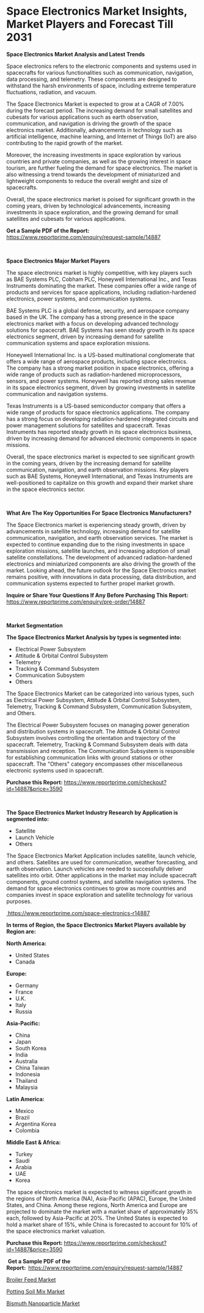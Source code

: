 <p><h1>Space Electronics Market Insights, Market Players and Forecast Till 2031</h1></p><p><strong>Space Electronics Market Analysis and Latest Trends</strong></p>
<p><p>Space electronics refers to the electronic components and systems used in spacecrafts for various functionalities such as communication, navigation, data processing, and telemetry. These components are designed to withstand the harsh environments of space, including extreme temperature fluctuations, radiation, and vacuum.</p><p>The Space Electronics Market is expected to grow at a CAGR of 7.00% during the forecast period. The increasing demand for small satellites and cubesats for various applications such as earth observation, communication, and navigation is driving the growth of the space electronics market. Additionally, advancements in technology such as artificial intelligence, machine learning, and Internet of Things (IoT) are also contributing to the rapid growth of the market.</p><p>Moreover, the increasing investments in space exploration by various countries and private companies, as well as the growing interest in space tourism, are further fueling the demand for space electronics. The market is also witnessing a trend towards the development of miniaturized and lightweight components to reduce the overall weight and size of spacecrafts.</p><p>Overall, the space electronics market is poised for significant growth in the coming years, driven by technological advancements, increasing investments in space exploration, and the growing demand for small satellites and cubesats for various applications.</p></p>
<p><strong>Get a Sample PDF of the Report:&nbsp;</strong> <a href="https://www.reportprime.com/enquiry/request-sample/14887">https://www.reportprime.com/enquiry/request-sample/14887</a></p>
<p>&nbsp;</p>
<p><strong>Space Electronics Major Market Players</strong></p>
<p><p>The space electronics market is highly competitive, with key players such as BAE Systems PLC, Cobham PLC, Honeywell International Inc., and Texas Instruments dominating the market. These companies offer a wide range of products and services for space applications, including radiation-hardened electronics, power systems, and communication systems.</p><p>BAE Systems PLC is a global defense, security, and aerospace company based in the UK. The company has a strong presence in the space electronics market with a focus on developing advanced technology solutions for spacecraft. BAE Systems has seen steady growth in its space electronics segment, driven by increasing demand for satellite communication systems and space exploration missions.</p><p>Honeywell International Inc. is a US-based multinational conglomerate that offers a wide range of aerospace products, including space electronics. The company has a strong market position in space electronics, offering a wide range of products such as radiation-hardened microprocessors, sensors, and power systems. Honeywell has reported strong sales revenue in its space electronics segment, driven by growing investments in satellite communication and navigation systems.</p><p>Texas Instruments is a US-based semiconductor company that offers a wide range of products for space electronics applications. The company has a strong focus on developing radiation-hardened integrated circuits and power management solutions for satellites and spacecraft. Texas Instruments has reported steady growth in its space electronics business, driven by increasing demand for advanced electronic components in space missions.</p><p>Overall, the space electronics market is expected to see significant growth in the coming years, driven by the increasing demand for satellite communication, navigation, and earth observation missions. Key players such as BAE Systems, Honeywell International, and Texas Instruments are well-positioned to capitalize on this growth and expand their market share in the space electronics sector.</p></p>
<p>&nbsp;</p>
<p><strong>What Are The Key Opportunities For Space Electronics Manufacturers?</strong></p>
<p><p>The Space Electronics market is experiencing steady growth, driven by advancements in satellite technology, increasing demand for satellite communication, navigation, and earth observation services. The market is expected to continue expanding due to the rising investments in space exploration missions, satellite launches, and increasing adoption of small satellite constellations. The development of advanced radiation-hardened electronics and miniaturized components are also driving the growth of the market. Looking ahead, the future outlook for the Space Electronics market remains positive, with innovations in data processing, data distribution, and communication systems expected to further propel market growth.</p></p>
<p><strong>Inquire or Share Your Questions If Any Before Purchasing This Report:</strong> <a href="https://www.reportprime.com/enquiry/pre-order/14887">https://www.reportprime.com/enquiry/pre-order/14887</a></p>
<p>&nbsp;</p>
<p><strong>Market Segmentation</strong></p>
<p><strong>The Space Electronics Market Analysis by types is segmented into:</strong></p>
<p><ul><li>Electrical Power Subsystem</li><li>Attitude & Orbital Control Subsystem</li><li>Telemetry</li><li>Tracking & Command Subsystem</li><li>Communication Subsystem</li><li>Others</li></ul></p>
<p><p>The Space Electronics Market can be categorized into various types, such as Electrical Power Subsystem, Attitude & Orbital Control Subsystem, Telemetry, Tracking & Command Subsystem, Communication Subsystem, and Others. </p><p>The Electrical Power Subsystem focuses on managing power generation and distribution systems in spacecraft. The Attitude & Orbital Control Subsystem involves controlling the orientation and trajectory of the spacecraft. Telemetry, Tracking & Command Subsystem deals with data transmission and reception. The Communication Subsystem is responsible for establishing communication links with ground stations or other spacecraft. The "Others" category encompasses other miscellaneous electronic systems used in spacecraft.</p></p>
<p><strong>Purchase this Report:&nbsp;</strong><a href="https://www.reportprime.com/checkout?id=14887&price=3590">https://www.reportprime.com/checkout?id=14887&price=3590</a></p>
<p>&nbsp;</p>
<p><strong>The Space Electronics Market Industry Research by Application is segmented into:</strong></p>
<p><ul><li>Satellite</li><li>Launch Vehicle</li><li>Others</li></ul></p>
<p><p>The Space Electronics Market Application includes satellite, launch vehicle, and others. Satellites are used for communication, weather forecasting, and earth observation. Launch vehicles are needed to successfully deliver satellites into orbit. Other applications in the market may include spacecraft components, ground control systems, and satellite navigation systems. The demand for space electronics continues to grow as more countries and companies invest in space exploration and satellite technology for various purposes.</p></p>
<p><a href="https://www.reportprime.com/space-electronics-r14887">&nbsp;https://www.reportprime.com/space-electronics-r14887</a></p>
<p><strong>In terms of Region, the Space Electronics Market Players available by Region are:</strong></p>
<p>
    <p> <strong> North America: </strong>
        <ul>
            <li>United States</li>
            <li>Canada</li>
        </ul>
        </p> 
    <p> <strong> Europe: </strong>
        <ul>
            <li>Germany</li>
            <li>France</li>
            <li>U.K.</li>
            <li>Italy</li>
            <li>Russia</li>
        </ul>
        </p> 
    <p> <strong> Asia-Pacific: </strong>
        <ul>
            <li>China</li>
            <li>Japan</li>
            <li>South Korea</li>
            <li>India</li>
            <li>Australia</li>
            <li>China Taiwan</li>
            <li>Indonesia</li>
            <li>Thailand</li>
            <li>Malaysia</li>
        </ul>
        </p> 
    <p> <strong> Latin America: </strong>
        <ul>
            <li>Mexico</li>
            <li>Brazil</li>
            <li>Argentina Korea</li>
            <li>Colombia</li>
        </ul>
        </p> 
    <p> <strong> Middle East & Africa: </strong>
        <ul>
            <li>Turkey</li>
            <li>Saudi</li>
            <li>Arabia</li>
            <li>UAE</li>
            <li>Korea</li>
        </ul>
    </p>
    </p>
<p><p>The space electronics market is expected to witness significant growth in the regions of North America (NA), Asia-Pacific (APAC), Europe, the United States, and China. Among these regions, North America and Europe are projected to dominate the market with a market share of approximately 35% each, followed by Asia-Pacific at 20%. The United States is expected to hold a market share of 15%, while China is forecasted to account for 10% of the space electronics market valuation.</p></p>
<p><strong>Purchase this Report: </strong><a href="https://www.reportprime.com/checkout?id=14887&price=3590">https://www.reportprime.com/checkout?id=14887&price=3590</a></p>
<p>&nbsp;<strong>Get a Sample PDF of the Report:&nbsp;&nbsp;</strong><a href="https://www.reportprime.com/enquiry/request-sample/14887">https://www.reportprime.com/enquiry/request-sample/14887</a></p>
<p><strong></strong></p>
<p><p><a href="https://www.linkedin.com/pulse/broiler-feed-market-offer-valuable-insights-size-share-trends-tnenf?trackingId=bonIgTXtGB5pBppbnQGRuA%3D%3D">Broiler Feed Market</a></p><p><a href="https://www.linkedin.com/pulse/potting-soil-mix-market-insights-players-forecast-till-2031-mbwke?trackingId=1NtyFEVM9kux7L18fBg6jg%3D%3D">Potting Soil Mix Market</a></p><p><a href="https://www.linkedin.com/pulse/bismuth-nanoparticle-market-offer-valuable-insights-size-share-6ogvf?trackingId=z0EZpzDy3v67CJXdnK9fbw%3D%3D">Bismuth Nanoparticle Market</a></p></p>
